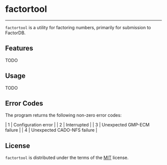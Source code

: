# factortool

-----

`factortool` is a utility for factoring numbers, primarily for submission to FactorDB.

## Features

TODO

## Usage

TODO

## Error Codes

The program returns the following non-zero error codes:

| 1 | Configuration error |
| 2 | Interrupted |
| 3 | Unexpected GMP-ECM failure |
| 4 | Unexpected CADO-NFS failure |

## License

`factortool` is distributed under the terms of the [MIT](https://spdx.org/licenses/MIT.html)
license.
